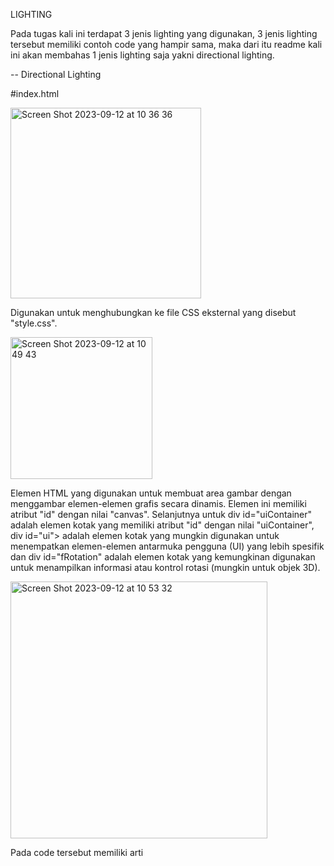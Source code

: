 LIGHTING

Pada tugas kali ini terdapat 3 jenis lighting yang digunakan, 3 jenis lighting tersebut memiliki contoh code yang hampir sama, maka dari itu readme kali ini akan membahas 1 jenis lighting saja yakni directional lighting.

-- Directional Lighting

#index.html

<img width="305" alt="Screen Shot 2023-09-12 at 10 36 36" src="https://github.com/valenfajri18/Tugas1Grafkom/assets/114421539/ce3ed651-f40d-4f9b-80de-46693fc2c65d">

Digunakan untuk menghubungkan ke file CSS eksternal yang disebut "style.css".

<img width="227" alt="Screen Shot 2023-09-12 at 10 49 43" src="https://github.com/valenfajri18/Tugas1Grafkom/assets/114421539/3d061881-aa5b-455c-af5e-f8559736f76b">

Elemen HTML yang digunakan untuk membuat area gambar dengan menggambar elemen-elemen grafis secara dinamis. Elemen ini memiliki atribut "id" dengan nilai "canvas". Selanjutnya untuk div id="uiContainer" adalah elemen kotak yang memiliki atribut "id" dengan nilai "uiContainer", div id="ui"> adalah elemen kotak yang mungkin digunakan untuk menempatkan elemen-elemen antarmuka pengguna (UI) yang lebih spesifik dan div id="fRotation" adalah elemen kotak yang kemungkinan digunakan untuk menampilkan informasi atau kontrol rotasi (mungkin untuk objek 3D).

<img width="411" alt="Screen Shot 2023-09-12 at 10 53 32" src="https://github.com/valenfajri18/Tugas1Grafkom/assets/114421539/6ce3750e-dbd0-4c0d-8bd5-659ae1e287af">

Pada code tersebut memiliki arti <script> yang mengandung kode Vertex Shader untuk mengubah posisi dan tampilan objek dalam tampilan 3D.

<img width="442" alt="Screen Shot 2023-09-12 at 10 55 43" src="https://github.com/valenfajri18/Tugas1Grafkom/assets/114421539/7398ba91-73c1-4fdc-a35d-f9bdbc951a63">

Merupakan <script> yang mengandung kode Fragment Shader untuk mengendalikan warna dan pencahayaan dari objek dalam tampilan 3D.

<img width="660" alt="Screen Shot 2023-09-12 at 10 57 16" src="https://github.com/valenfajri18/Tugas1Grafkom/assets/114421539/da6c1449-7806-46bd-aae8-6d227a1f7848">

Link tersebut merupakan sumber JavaScript eksternal yang digunakan dalam penyelesaian permasalahan lighting ini berisi utilitas atau fungsi yang dibutuhkan.

<img width="256" alt="Screen Shot 2023-09-12 at 10 57 21" src="https://github.com/valenfajri18/Tugas1Grafkom/assets/114421539/3e0375ed-b8ec-464f-88e2-57457c1db449">

Elemen <script> yang menghubungkan kode JavaScript yang berfungsi untuk mengatur logika, interaktivitas, dan penggambaran objek dalam halaman web.

#script.js

<img width="360" alt="Screen Shot 2023-09-12 at 11 05 02" src="https://github.com/valenfajri18/Tugas1Grafkom/assets/114421539/e9c795b7-9c95-4fdc-b244-d055504d5edf">

Dimulai dari cara untuk mendapatkan elemen dari halaman web dengan menggunakan metode document.querySelector() yang akan digunakan sebagai area tampilan WebGL. Selanjutnya var gl digunakan untuk mendapatkan konteks WebGL dari elemen canvas yang akan digunakan untuk berinteraksi dengan WebGL lalu dilakukan pengecekan sederhana untuk memastikan bahwa konteks WebGL berhasil diperoleh. Jika konteks WebGL tidak berhasil diperoleh, fungsi akan segera keluar.

<img width="727" alt="Screen Shot 2023-09-12 at 11 07 14" src="https://github.com/valenfajri18/Tugas1Grafkom/assets/114421539/1cb74aa5-167c-4219-90b6-94370e5f1741">

Code ini adalah cara untuk membuat program WebGL dari dua script shader yang telah didefinisikan dalam elemen <script> dengan ID "vertex-shader-3d" dan "fragment-shader-3d". Hal ini akan digunakan untuk merender objek 3D.

<img width="501" alt="Screen Shot 2023-09-12 at 11 07 26" src="https://github.com/valenfajri18/Tugas1Grafkom/assets/114421539/75917932-70a9-4700-ab0a-e376879d5e59">

Untuk code var cara untuk mendapatkan lokasi atribut "a_position" dari program shader. Ini digunakan untuk menghubungkan data posisi geometri ke shader sedangkan code var normalLocation cara untuk mendapatkan lokasi atribut "a_normal" yang akan digunakan untuk menghubungkan data normal geometri ke shader.

<img width="699" alt="Screen Shot 2023-09-12 at 11 10 11" src="https://github.com/valenfajri18/Tugas1Grafkom/assets/114421539/91547b41-b464-4df5-9dec-1d147c08fb3b">

Code tersebut digunakan untuk mendapatkan lokasi uniform "u_worldViewProjection" yang akan digunakan untuk mengirim matriks transformasi ke shader.

<img width="548" alt="Screen Shot 2023-09-12 at 11 17 29" src="https://github.com/valenfajri18/Tugas1Grafkom/assets/114421539/8cece29b-9622-4030-a2f6-8d666d49ff71">

Dalam kasus ini code tersebut merupakan cara untuk membuat buffer WebGL untuk data posisi geometri selanjutnya code dilanjutkan untuk mengikat buffer posisi yang baru dibuat sehingga data geometri dapat dimasukkan ke dalamnya. Di akhiri dengan panggilan fungsi yang akan mengisi buffer posisi dengan data geometri. Ini adalah data yang digunakan untuk menggambarkan objek 3D.

<img width="535" alt="Screen Shot 2023-09-12 at 11 17 37" src="https://github.com/valenfajri18/Tugas1Grafkom/assets/114421539/e6f8bccc-5e03-4975-a958-216bbd69bc15">

Dalam kasus ini code tersebut merupakan cara untuk membuat buffer WebGL untuk data normal geometri selanjutnya code dilanjutkan untuk mengikat buffer normal yang baru dibuat sehingga data normal geometri dapat dimasukkan ke dalamnya. Di akhiri dengan panggilan fungsi yang akan mengisi buffer normal dengan data normal geometri.

<img width="294" alt="Screen Shot 2023-09-12 at 11 20 51" src="https://github.com/valenfajri18/Tugas1Grafkom/assets/114421539/8e865d78-7522-46ad-9568-74aabd3dd6aa">

Kedua fungsi tersebut digunakan untuk mengonversi sudut antara derajat dan radian yang berguna saat menghitung matriks transformasi.

Selanjutnya code dilanjutnya dengan menjalankan 'drawScene(); yang merupakan fungsi untuk memulai proses menggambar adegan WebGL.

#style.css

<img width="598" alt="Screen Shot 2023-09-12 at 11 24 35" src="https://github.com/valenfajri18/Tugas1Grafkom/assets/114421539/7b855e8f-171b-40de-b849-f3dd42cb0fd7">

Aturan untuk mengimpor file CSS eksternal dari URL yang diberikan. Dalam hal ini, itu mengimpor file "webgl-tutorials.css" dari situs web "https://webglfundamentals.org/webgl/resources/". Ini adalah cara untuk menggunakan CSS yang telah ditulis di lokasi eksternal.

<img width="99" alt="Screen Shot 2023-09-12 at 11 24 42" src="https://github.com/valenfajri18/Tugas1Grafkom/assets/114421539/d631dd83-1547-4cc3-a887-6d49b59ff58c">

Aturan CSS yang mempengaruhi elemen <body> dari halaman HTML yang mengatur margin (jarak) dari elemen <body> menjadi 0, yang berarti tidak akan ada ruang tambahan di sekitar elemen tersebut.

<img width="141" alt="Screen Shot 2023-09-12 at 11 24 52" src="https://github.com/valenfajri18/Tugas1Grafkom/assets/114421539/fe9ad805-c015-4d4b-bb9e-c8495659495e">

Code tersebut untuk mengatur lebar elemen canvas menjadi 100% dari lebar tampilan (viewport) halaman, sehingga elemen ini akan mengisi seluruh lebar halaman, mengatur tinggi elemen canvas menjadi 100% dari tinggi tampilan halaman, sehingga elemen ini akan mengisi seluruh tinggi halaman dan mengatur elemen canvas untuk ditampilkan sebagai blok. Hal tersebut berguna untuk memastikan bahwa elemen canvas memiliki lebar penuh dan tidak memiliki tinggi tambahan yang biasanya terkait dengan elemen inline.
